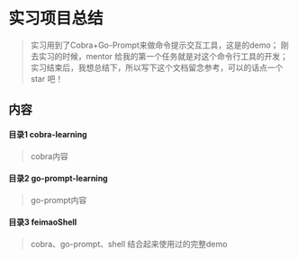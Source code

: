 # 实习项目总结
> 实习用到了Cobra+Go-Prompt来做命令提示交互工具，这是的demo；
> 刚去实习的时候，mentor 给我的第一个任务就是对这个命令行工具的开发；
> 实习结束后，我想总结下，所以写下这个文档留念参考，可以的话点一个 star 吧！

## 内容
#### 目录1 cobra-learning
> cobra内容
#### 目录2 go-prompt-learning
> go-prompt内容
#### 目录3 feimaoShell
> cobra、go-prompt、shell 结合起来使用过的完整demo
